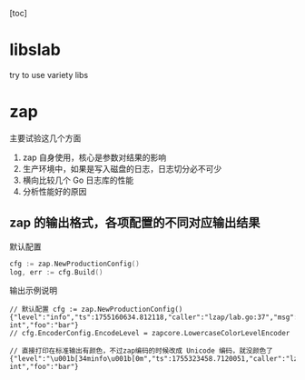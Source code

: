 [toc]

# libslab

try to use variety libs

# zap

主要试验这几个方面

1. zap 自身使用，核心是参数对结果的影响
2. 生产环境中，如果是写入磁盘的日志，日志切分必不可少
3. 横向比较几个 Go 日志库的性能
4. 分析性能好的原因

## zap 的输出格式，各项配置的不同对应输出结果

默认配置

```go
cfg := zap.NewProductionConfig()
log, err := cfg.Build()
```

输出示例说明

```
// 默认配置 cfg := zap.NewProductionConfig()
{"level":"info","ts":1755160634.812118,"caller":"lzap/lab.go:37","msg":"Lab int","foo":"bar"}
// cfg.EncoderConfig.EncodeLevel = zapcore.LowercaseColorLevelEncoder

// 直接打印在标准输出有颜色，不过zap编码的时候改成 Unicode 编码，就没颜色了
{"level":"\u001b[34minfo\u001b[0m","ts":1755323458.7120051,"caller":"lzap/lab.go:36","msg":"Lab int","foo":"bar"}
```
